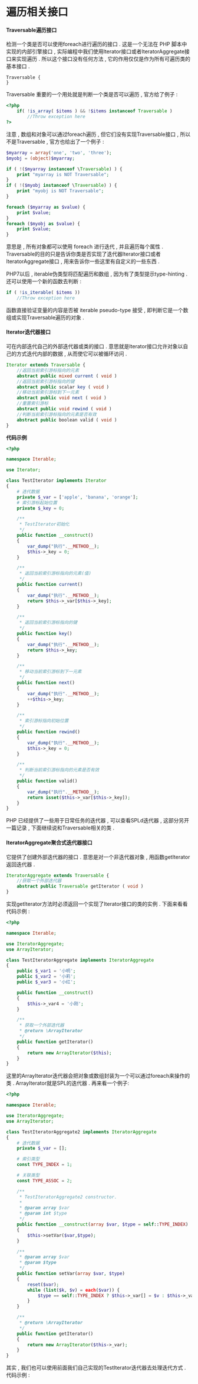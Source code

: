 # 遍历相关接口

#### Traversable遍历接口

检测一个类是否可以使用foreach进行遍历的接口 . 这是一个无法在 PHP 脚本中实现的内部引擎接口 , 实际编程中我们使用Iterator接口或者IteratorAggregate接口来实现遍历 . 所以这个接口没有任何方法 , 它的作用仅仅是作为所有可遍历类的基本接口 .

```
Traversable {  
}
```

Traversable 重要的一个用处就是判断一个类是否可以遍历 , 官方给了例子 :

```php
<?php
    if( !is_array( $items ) && !$items instanceof Traversable )
        //Throw exception here
?>
```

注意 , 数组和对象可以通过foreach遍历 , 但它们没有实现Traversable接口 , 所以不是Traversable , 官方也给出了一个例子 :

```php
$myarray = array('one', 'two', 'three');
$myobj = (object)$myarray;

if ( !($myarray instanceof \Traversable) ) {
    print "myarray is NOT Traversable";
}
if ( !($myobj instanceof \Traversable) ) {
    print "myobj is NOT Traversable";
}

foreach ($myarray as $value) {
    print $value;
}
foreach ($myobj as $value) {
    print $value;
}
```

意思是 , 所有对象都可以使用 foreach 进行迭代 , 并且遍历每个属性 . Traversable的目的只是告诉你类是否实现了迭代器Iterator接口或者IteratorAggregate接口 , 用来告诉你一些这里有自定义的一些东西 .

PHP7以后 , iterable伪类型将匹配遍历和数组 , 因为有了类型提示type-hinting . 还可以使用一个新的函数去判断 :

```php
if ( !is_iterable( $items ))
    //Throw exception here
```

函数直接验证变量的内容是否被 iterable pseudo-type 接受 , 即判断它是一个数组或实现Traversable遍历的对象 .

#### Iterator迭代器接口

可在内部迭代自己的外部迭代器或类的接口 . 意思就是Iterator接口允许对象以自己的方式迭代内部的数据 , 从而使它可以被循环访问 .

```php
Iterator extends Traversable {  
    //返回当前索引游标指向的元素  
    abstract public mixed current ( void )  
    //返回当前索引游标指向的键  
    abstract public scalar key ( void )  
    //移动当前索引游标到下一元素  
    abstract public void next ( void )  
    //重置索引游标  
    abstract public void rewind ( void )  
    //判断当前索引游标指向的元素是否有效  
    abstract public boolean valid ( void )  
}
```

**代码示例**

```php
<?php

namespace Iterable;

use Iterator;

class TestIterator implements Iterator
{
    # 迭代数据
    private $_var = ['apple', 'banana', 'orange'];
    # 索引游标起始位置
    private $_key = 0;

    /**
     * TestIterator初始化
     */
    public function __construct()
    {
        var_dump("执行".__METHOD__);
        $this->_key = 0;
    }

    /**
     * 返回当前索引游标指向的元素(值)
     */
    public function current()
    {
        var_dump("执行".__METHOD__);
        return $this->_var[$this->_key];
    }

    /**
     * 返回当前索引游标指向的键
     */
    public function key()
    {
        var_dump("执行".__METHOD__);
        return $this->_key;
    }

    /**
     * 移动当前索引游标到下一元素
     */
    public function next()
    {
        var_dump("执行".__METHOD__);
        ++$this->_key;
    }

    /**
     * 索引游标指向初始位置
     */
    public function rewind()
    {
        var_dump("执行".__METHOD__);
        $this->_key = 0;
    }

    /**
     * 判断当前索引游标指向的元素是否有效
     */
    public function valid()
    {
        var_dump("执行".__METHOD__);
        return isset($this->_var[$this->_key]);
    }
}
```

PHP 已经提供了一些用于日常任务的迭代器 , 可以查看SPLd迭代器 , 这部分另开一篇记录 , 下面继续说和Traversable相关的类 .

#### IteratorAggregate聚合式迭代器接口

它提供了创建外部迭代器的接口 . 意思是对一个非迭代器对象 , 用函数getIterator返回迭代器 .

```php
IteratorAggregate extends Traversable {
    //获取一个外部迭代器  
    abstract public Traversable getIterator ( void )  
}
```

实现getIterator方法时必须返回一个实现了Iterator接口的类的实例 . 下面来看看代码示例 :

```php
<?php

namespace Iterable;

use IteratorAggregate;
use ArrayIterator;

class TestIteratorAggregate implements IteratorAggregate
{
    public $_var1 = '小明';
    public $_var2 = '小莉';
    public $_var3 = '小红';

    public function __construct()
    {
        $this->_var4 = '小刚';
    }

    /**
     * 获取一个外部迭代器
     * @return \ArrayIterator
     */
    public function getIterator()
    {
        return new ArrayIterator($this);
    }
}
```

这里的ArrayIterator迭代器会把对象或数组封装为一个可以通过foreach来操作的类 . ArrayIterator就是SPL的迭代器 . 再来看一个例子:

```php
<?php

namespace Iterable;

use IteratorAggregate;
use ArrayIterator;

class TestIteratorAggregate2 implements IteratorAggregate
{
    # 迭代数据
    private $_var = [];

    # 索引类型
    const TYPE_INDEX = 1;

    # 关联类型
    const TYPE_ASSOC = 2;

    /**
     * TestIteratorAggregate2 constructor.
     *
     * @param array $var
     * @param int $type
     */
    public function __construct(array $var, $type = self::TYPE_INDEX)
    {
        $this->setVar($var,$type);
    }

    /**
     * @param array $var
     * @param $type
     */
    public function setVar(array $var, $type)
    {
        reset($var);
        while (list($k, $v) = each($var)) {
            $type == self::TYPE_INDEX ? $this->_var[] = $v : $this->_var[$k] = $v;
        }
    }

    /**
     * @return \ArrayIterator
     */
    public function getIterator()
    {
        return new ArrayIterator($this->_var);
    }
}
```

其实 , 我们也可以使用前面我们自己实现的TestIterator迭代器去处理迭代方式 . 代码示例 :

```

```



